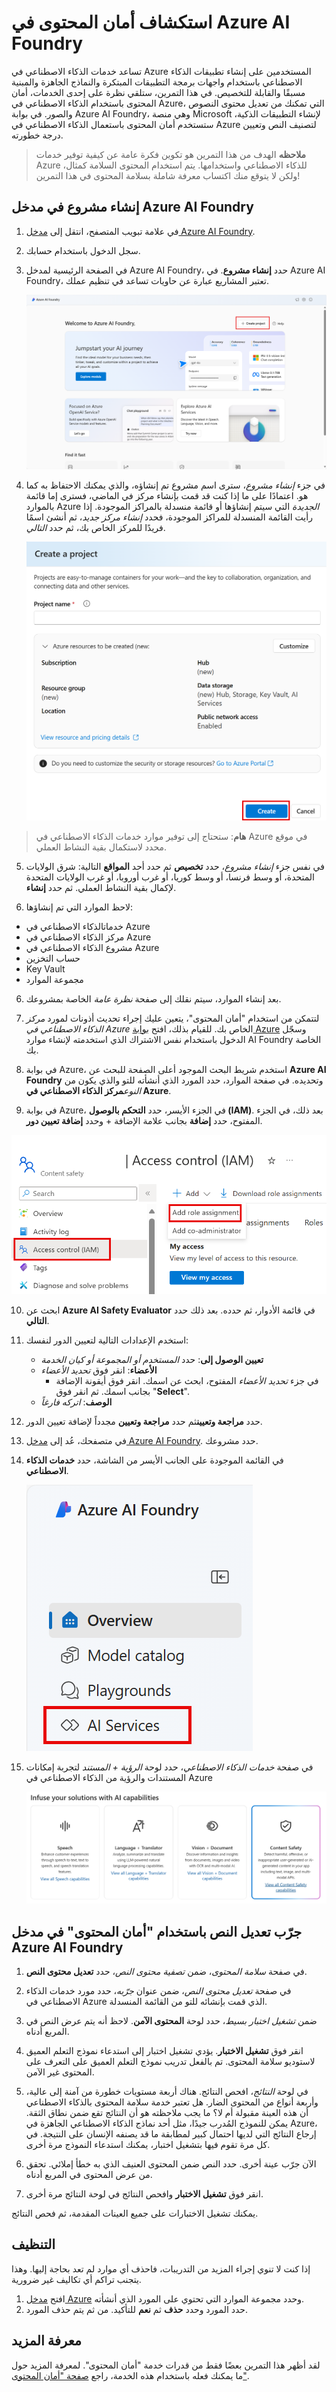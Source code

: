 # استكشاف أمان المحتوى في Azure AI Foundry

تساعد خدمات الذكاء الاصطناعي في Azure المستخدمين على إنشاء تطبيقات الذكاء الاصطناعي باستخدام واجهات برمجة التطبيقات المبتكرة والنماذج الجاهزة والمبنية مسبقًا والقابلة للتخصيص. في هذا التمرين، ستلقي نظرة على إحدى الخدمات، أمان المحتوى باستخدام الذكاء الاصطناعي في Azure، التي تمكنك من تعديل محتوى النصوص والصور. في بوابة Azure AI Foundry، وهي منصة Microsoft لإنشاء التطبيقات الذكية، ستستخدم أمان المحتوى باستعمال الذكاء الاصطناعي في Azure لتصنيف النص وتعيين درجة خطورته. 

> **ملاحظه** الهدف من هذا التمرين هو تكوين فكرة عامة عن كيفية توفير خدمات Azure للذكاء الاصطناعي واستخدامها. يتم استخدام المحتوى السلامة كمثال، ولكن لا يتوقع منك اكتساب معرفة شاملة بسلامة المحتوى في هذا التمرين!

## إنشاء مشروع في مدخل Azure AI Foundry

1. في علامة تبويب المتصفح، انتقل إلى [مدخل Azure AI Foundry](https://ai.azure.com?azure-portal=true).

2. سجل الدخول باستخدام حسابك. 

3. في الصفحة الرئيسية لمدخل Azure AI Foundry، حدد **إنشاء مشروع**. في Azure AI Foundry، تعتبر المشاريع عبارة عن حاويات تساعد في تنظيم عملك.  

    ![لقطة شاشة لصفحة Azure AI Foundry الرئيسية مع تحديد إنشاء مشروع.](./media/azure-ai-foundry-home-page.png)

4. في جزء *إنشاء مشروع*، سترى اسم مشروع تم إنشاؤه، والذي يمكنك الاحتفاظ به كما هو. اعتمادًا على ما إذا كنت قد قمت بإنشاء مركز في الماضي، فسترى إما قائمة بالموارد Azure *الجديدة* التي سيتم إنشاؤها أو قائمة منسدلة بالمراكز الموجودة. إذا رأيت القائمة المنسدلة للمراكز الموجودة، فحدد *إنشاء مركز جديد*، ثم أنشئ اسمًا فريدًا للمركز الخاص بك، ثم حدد *التالي*.  
 
    ![لقطة شاشة لإنشاء لوحة مشروع مع أسماء تم إنشاؤها تلقائيًا لمركز والمشروع.](./media/azure-ai-foundry-create-project.png)

> **هام**: ستحتاج إلى توفير موارد خدمات الذكاء الاصطناعي في Azure في موقع محدد لاستكمال بقية النشاط العملي.

5. في نفس جزء *إنشاء مشروع*، حدد **تخصيص** ثم حدد أحد **المواقع** التالية: شرق الولايات المتحدة، أو وسط فرنسا، أو وسط كوريا، أو غرب أوروبا، أو غرب الولايات المتحدة لإكمال بقية النشاط العملي. ثم حدد **إنشاء**. 

1. لاحظ الموارد التي تم إنشاؤها: 
- خدماتالذكاء الاصطناعي في Azure
- مركز الذكاء الاصطناعي في Azure
- مشروع الذكاء الاصطناعي في Azure
- حساب التخزين
- Key Vault
- مجموعة الموارد  

6. بعد إنشاء الموارد، سيتم نقلك إلى صفحة *نظرة عامة* الخاصة بمشروعك. 

7. لتتمكن من استخدام "أمان المحتوى"، يتعين عليك إجراء تحديث أذونات لمورد *مركز الذكاء الاصطناعي في Azure* الخاص بك. للقيام بذلك، افتح [بوابة Azure](https://portal.azure.com?portal-azure=true) وسجّل الدخول باستخدام نفس الاشتراك الذي استخدمته لإنشاء موارد AI Foundry الخاصة بك.  

8. في بوابة Azure، استخدم شريط البحث الموجود أعلى الصفحة للبحث عن **Azure AI Foundry** وتحديده. في صفحة الموارد، حدد المورد الذي أنشأته للتو والذي يكون من *النوع***مركز الذكاء الاصطناعي في Azure**.  

9. في بوابة Azure، في الجزء الأيسر، حدد **التحكم بالوصول (IAM)**. بعد ذلك، في الجزء المفتوح، حدد **إضافة** بجانب علامة الإضافة + وحدد **إضافة تعيين دور**. 

![لقطة شاشة لمكان تحديد إضافة تعيين دور في جزء التحكم بالوصول.](./media/content-safety/access-control-step-one.png)

10. ابحث عن **Azure AI Safety Evaluator** في قائمة الأدوار، ثم حدده. بعد ذلك حدد **التالي**. 

11. استخدم الإعدادات التالية لتعيين الدور لنفسك: 
    - **تعيين الوصول إلى**: حدد *المستخدم أو المجموعة أو كيان الخدمة*
    - **الأعضاء**: انقر فوق *تحديد الأعضاء*
        - في جزء *تحديد الأعضاء* المفتوح، ابحث عن اسمك. انقر فوق أيقونة الإضافة بجانب اسمك. ثم انقر فوق "**Select**".
    - **الوصف**: *اتركه فارغاً*

12. حدد **مراجعة وتعيين**ثم حدد **مراجعة وتعيين** مجدداً لإضافة تعيين الدور.    

13. في متصفحك، عُد إلى [مدخل Azure AI Foundry](https://ai.azure.com?azure-portal=true). حدد مشروعك. 

14. في القائمة الموجودة على الجانب الأيسر من الشاشة، حدد **خدمات الذكاء الاصطناعي**.
 
    ![لقطة شاشة للقائمة الموجودة على الجانب الأيسر من شاشة المشروع مع تحديد خدمات الذكاء الاصطناعي.](./media/azure-ai-foundry-ai-services.png)  

15. في صفحة *خدمات الذكاء الاصطناعي*، حدد لوحة *الرؤية + المستند* لتجربة إمكانات المستندات والرؤية من الذكاء الاصطناعي في Azure
    
    ![لقطة شاشة للوحة "أمان المحتوى".](./media/content-safety-tile.png)

## جرّب تعديل النص باستخدام "أمان المحتوى" في مدخل Azure AI Foundry 

1. في صفحة *سلامة المحتوى*، ضمن *تصفية محتوى النص*، حدد **تعديل محتوى النص**.

2. في صفحة *تعديل محتوى النص*، ضمن عنوان *جرّبه*، حدد مورد خدمات الذكاء الاصطناعي في Azure الذي قمت بإنشائه للتو من القائمة المنسدلة.   

3. ضمن *تشغيل اختبار بسيط*، حدد لوحة **المحتوى الآمن**. لاحظ أنه يتم عرض النص في المربع أدناه. 

4. انقر فوق **تشغيل الاختبار**. يؤدي تشغيل اختبار إلى استدعاء نموذج التعلم العميق لاستوديو سلامة المحتوى. تم بالفعل تدريب نموذج التعلم العميق على التعرف على المحتوى غير الآمن.

5. في لوحة *النتائج*، افحص النتائج. هناك أربعة مستويات خطورة من آمنة إلى عالية، وأربعة أنواع من المحتوى الضار. هل تعتبر خدمة سلامة المحتوى بالذكاء الاصطناعي أن هذه العينة مقبولة أم لا؟ ما يجب ملاحظته هو أن النتائج تقع ضمن نطاق الثقة. يمكن للنموذج المُدرب جيدًا، مثل أحد نماذج الذكاء الاصطناعي الجاهزة في Azure، إرجاع النتائج التي لديها احتمال كبير لمطابقة ما قد يصنفه الإنسان على النتيجة. في كل مرة تقوم فيها بتشغيل اختبار، يمكنك استدعاء النموذج مرة أخرى. 

6. الآن جرّب عينة أخرى. حدد النص ضمن المحتوى العنيف الذي به خطأ إملائي. تحقق من عرض المحتوى في المربع أدناه.

7. انقر فوق **تشغيل الاختبار** وافحص النتائج في لوحة النتائج مرة أخرى. 

يمكنك تشغيل الاختبارات على جميع العينات المقدمة، ثم فحص النتائج.

## التنظيف

إذا كنت لا تنوي إجراء المزيد من التدريبات، فاحذف أي موارد لم تعد بحاجة إليها. وهذا يتجنب تراكم أي تكاليف غير ضرورية.

1. افتح [مدخل Azure]( https://portal.azure.com) وحدد مجموعة الموارد التي تحتوي على المورد الذي أنشأته.
1. حدد المورد وحدد **حذف** ثم **نعم** للتأكيد. من ثم يتم حذف المورد.

## معرفة المزيد

لقد أظهر هذا التمرين بعضًا فقط من قدرات خدمة "أمان المحتوى". لمعرفة المزيد حول ما يمكنك فعله باستخدام هذه الخدمة، راجع [صفحة "أمان المحتوى"](https://learn.microsoft.com/azure/ai-services/content-safety/overview).
